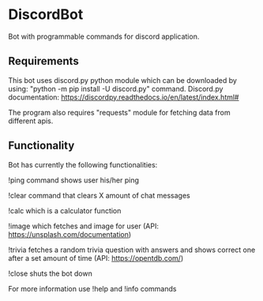# DiscordBot
Bot with programmable commands for discord application.


## Requirements
This bot uses discord.py python module which can be downloaded by using: "python -m pip install -U discord.py" command.
Discord.py documentation: https://discordpy.readthedocs.io/en/latest/index.html#

The program also requires "requests" module for fetching data from different apis.


## Functionality
Bot has currently the following functionalities:

!ping command shows user his/her ping 

!clear command that clears X amount of chat messages

!calc which is a calculator function

!image which fetches and image for user (API: https://unsplash.com/documentation)

!trivia fetches a random trivia question with answers and shows correct one after a set amount of time (API: https://opentdb.com/)

!close shuts the bot down


For more information use !help and !info commands

